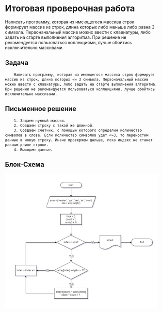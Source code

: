 # **Итоговая проверочная работа**
Написать программу, которая из имеющегося массива строк формирует массив из строк, 
длина которых либо меньше либо равна 3 символа. Первоначальный массив можно ввести с клавиатуры, 
либо задать на старте выполнения алгоритма.
При решение не рекомендуется пользоваться коллекциями, лучше обойтись исключительно массивами.

## Задача

        Написать программу, которая из имеющегося массива строк формирует массив из строк, длина которых <= 3 символа. Первоначальный массив можно ввести с клавиатуры, либо задать на старте выполнения алгоритма. При решении не рекомендуется пользоваться коллекциями, лучше обойтись исключительно массивами.

## Письменное решение

        1. Задаем нужный массив.
        2. Создаем строку с такой же длинной. 
        3. Создаем счетчик, с помощью которого определим количество символов в слове. Если количество символов удет <=3, то переностим данные в новую строку. Иначе проверяем дальше, пока индекс не станет равным длине строки.
        4. Выводим данные.


## Блок-Схема
        
![BS](BS1.jpg)